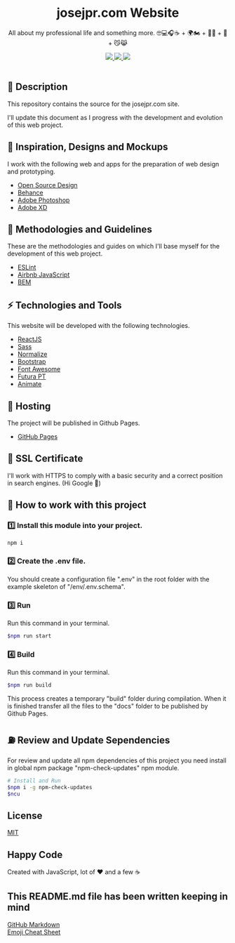 <h1 align="center">josejpr.com Website</h1>

<p align="center">All about my professional life and something more. 🤓💻🎧☕️ + 🌍🏍 + 🥘🍻 + 🏃 + 😼😹</p>

<p align="center">
  <a title="MIT License" href="LICENSE.md">
    <img src="https://img.shields.io/github/license/gridsome/gridsome.svg?style=flat-square&label=License&colorB=6cc24a">
  </a>
  <a title="Twitter: JoseJ_PR" href="https://twitter.com/JoseJ_PR">
    <img src="https://img.shields.io/twitter/url?color=1991DA&label=Twitter%20%40JoseJ_PR&logo=twitter&logoColor=FFFFFF&style=flat-square&url=https%3A%2F%2Ftwitter.com%2FJoseJ_PR">
  </a>  
  <a title="Github: Sponsors" href="https://github.com/sponsors/JoseJPR">
    <img src="https://img.shields.io/twitter/url?color=032f62&label=Github%20Sponsors%20%40JoseJPR&logo=github&logoColor=FFFFFF&style=flat-square&url=https%3A%2F%2Fgithub.com%2Fsponsors%2FJoseJPR">
  </a>
  <br />
  <br />
</p>

## 🔖 Description

This repository contains the source for the josejpr.com site.

I'll update this document as I progress with the development and evolution of this web project.

## 🌟 Inspiration, Designs and Mockups

I work with the following web and apps for the preparation of web design and prototyping.

- [Open Source Design](https://opensourcedesign.net/)
- [Behance](https://www.behance.net/)
- [Adobe Photoshop](https://www.adobe.com/es/products/photoshop.html)
- [Adobe XD](https://www.adobe.com/es/products/xd.html)

## 📌 Methodologies and Guidelines

These are the methodologies and guides on which I'll base myself for the development of this web project.

- [ESLint](https://www.npmjs.com/package/eslint)
- [Airbnb JavaScript](https://github.com/airbnb/javascript)
- [BEM](http://getbem.com/)

## ⚡️ Technologies and Tools

This website will be developed with the following technologies.

- [ReactJS](https://reactjs.org/)
- [Sass](https://sass-lang.com/)
- [Normalize](https://necolas.github.io/normalize.css/)
- [Bootstrap](https://getbootstrap.com/)
- [Font Awesome](https://fontawesome.com/)
- [Futura PT](https://fonts.adobe.com/fonts/futura-pt)
- [Animate](https://daneden.github.io/animate.css/)

## 🚀 Hosting

The project will be published in Github Pages.

- [GitHub Pages](https://pages.github.com/)

## 🔐 SSL Certificate

I'll work with HTTPS to comply with a basic security and a correct position in search engines. (Hi Google 👋)

## 📐 How to work with this project

### 1️⃣ Install this module into your project.

```bash
npm i
```

### 2️⃣ Create the .env file.

You should create a configuration file ".env" in the root folder with the example skeleton of "/env/.env.schema".

### 3️⃣ Run

Run this command in your terminal.

```bash
$npm run start
```

### 4️⃣ Build

Run this command in your terminal.

```bash
$npm run build
```

This process creates a temporary "build" folder during compilation. When it is finished transfer all the files to the "docs" folder to be published by Github Pages.

## ⛽️ Review and Update Sependencies

For review and update all npm dependencies of this project you need install in global npm package "npm-check-updates" npm module.

```bash
# Install and Run
$npm i -g npm-check-updates
$ncu
```

## License

[MIT](LICENSE.md)

## Happy Code

Created with JavaScript, lot of ❤️ and a few ☕️

## This README.md file has been written keeping in mind

[GitHub Markdown](https://guides.github.com/features/mastering-markdown/) \
[Emoji Cheat Sheet](https://www.webfx.com/tools/emoji-cheat-sheet/)
